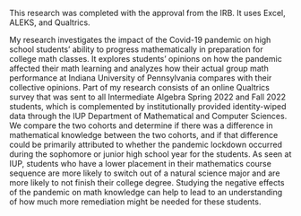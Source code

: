This research was completed with the approval from the IRB. It uses Excel, ALEKS, and Qualtrics.

My research investigates the impact of the Covid-19 pandemic on high school students’ ability to progress mathematically in preparation for college math classes. It explores students’ opinions on how the pandemic affected their math learning and analyzes how their actual group math performance at Indiana University of Pennsylvania compares with their collective opinions. Part of my research consists of an online Qualtrics survey that was sent to all Intermediate Algebra Spring 2022 and Fall 2022 students, which is complemented by institutionally provided identity-wiped data through the IUP Department of Mathematical and Computer Sciences. We compare the two cohorts and determine if there was a difference in mathematical knowledge between the two cohorts, and if that difference could be primarily attributed to whether the pandemic lockdown occurred during the sophomore or junior high school year for the students. As seen at IUP, students who have a lower placement in their mathematics course sequence are more likely to switch out of a natural science major and are more likely to not finish their college degree. Studying the negative effects of the pandemic on math knowledge can help to lead to an understanding of how much more remediation might be needed for these students.
